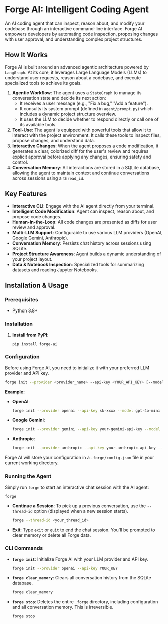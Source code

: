 # Forge AI: Intelligent Coding Agent

An AI coding agent that can inspect, reason about, and modify your codebase through an interactive command-line interface. Forge AI empowers developers by automating code inspection, proposing changes with user approval, and understanding complex project structures.

## How It Works

Forge AI is built around an advanced agentic architecture powered by `LangGraph`. At its core, it leverages Large Language Models (LLMs) to understand user requests, reason about a codebase, and execute specialized tools to achieve its goals.

1.  **Agentic Workflow**: The agent uses a `StateGraph` to manage its conversation state and decide its next action:
    *   It receives a user message (e.g., "Fix a bug," "Add a feature").
    *   It consults its system prompt (defined in `agent/prompt.py`) which includes a dynamic project structure overview.
    *   It uses the LLM to decide whether to respond directly or call one of its available tools.
2.  **Tool-Use**: The agent is equipped with powerful tools that allow it to interact with the project environment. It calls these tools to inspect files, propose changes, and understand data.
3.  **Interactive Changes**: When the agent proposes a code modification, it generates a clear, colorized diff for the user's review and requires explicit approval before applying any changes, ensuring safety and control.
4.  **Conversation Memory**: All interactions are stored in a SQLite database, allowing the agent to maintain context and continue conversations across sessions using a `thread_id`.

## Key Features

*   **Interactive CLI**: Engage with the AI agent directly from your terminal.
*   **Intelligent Code Modification**: Agent can inspect, reason about, and propose code changes.
*   **Human-in-the-Loop**: All code changes are presented as diffs for user review and approval.
*   **Multi-LLM Support**: Configurable to use various LLM providers (OpenAI, Google Gemini, Anthropic).
*   **Conversation Memory**: Persists chat history across sessions using SQLite.
*   **Project Structure Awareness**: Agent builds a dynamic understanding of your project layout.
*   **Data & Notebook Inspection**: Specialized tools for summarizing datasets and reading Jupyter Notebooks.

## Installation & Usage

### Prerequisites

*   Python 3.8+

### Installation

1.  **Install from PyPI**:
    ```bash
    pip install forge-ai
    ```

### Configuration

Before using Forge AI, you need to initialize it with your preferred LLM provider and API key.

```bash
forge init --provider <provider_name> --api-key <YOUR_API_KEY> [--model <model_name>]
```

**Example:**

*   **OpenAI**:
    ```bash
    forge init --provider openai --api-key sk-xxxx --model gpt-4o-mini
    ```
*   **Google Gemini**:
    ```bash
    forge init --provider gemini --api-key your-gemini-api-key --model gemini-2.5-flash
    ```
*   **Anthropic**:
    ```bash
    forge init --provider anthropic --api-key your-anthropic-api-key --model claude-3-haiku-20240307
    ```

Forge AI will store your configuration in a `.forge/config.json` file in your current working directory.

### Running the Agent

Simply run `forge` to start an interactive chat session with the AI agent:

```bash
forge
```

*   **Continue a Session**: To pick up a previous conversation, use the `--thread-id` option (displayed when a new session starts).
    ```bash
    forge --thread-id <your_thread_id>
    ```
*   **Exit**: Type `exit` or `quit` to end the chat session. You'll be prompted to clear memory or delete all Forge data.

### CLI Commands

*   **`forge init`**: Initialize Forge AI with your LLM provider and API key.
    ```bash
    forge init --provider openai --api-key YOUR_KEY
    ```
*   **`forge clear_memory`**: Clears all conversation history from the SQLite database.
    ```bash
    forge clear_memory
    ```
*   **`forge stop`**: Deletes the entire `.forge` directory, including configuration and all conversation memory. This is irreversible.
    ```bash
    forge stop
    ```
